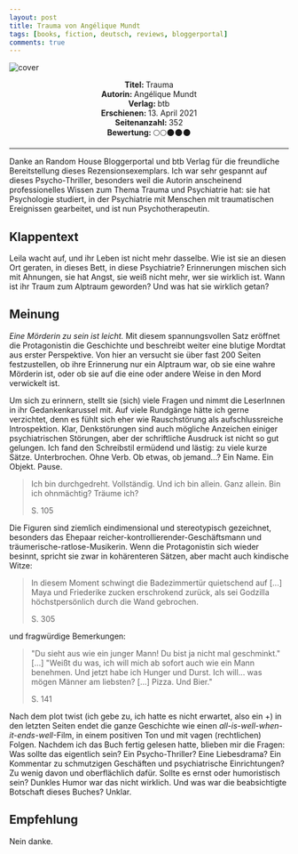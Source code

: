 ```yaml
---
layout: post
title: Trauma von Angélique Mundt
tags: [books, fiction, deutsch, reviews, bloggerportal]
comments: true
---
```


![cover](../assets/img/Trauma.jpg)

<div align="center"><strong>Titel: </strong>Trauma</div>
<div align="center"><strong>Autorin: </strong>Angélique Mundt</div>
<div align="center"><strong>Verlag: </strong>btb</div>
<div align="center"><strong>Erschienen: </strong>13. April 2021</div>
<div align="center"><strong>Seitenanzahl: </strong>352</div>
<div align="center"><strong>Bewertung: </strong> 🌕🌕🌑🌑🌑</div>

___

Danke an Random House Bloggerportal und btb Verlag für die freundliche Bereitstellung dieses Rezensionsexemplars. Ich war sehr gespannt auf dieses Psycho-Thriller, besonders weil die Autorin anscheinend professionelles Wissen zum Thema Trauma und Psychiatrie hat: sie hat Psychologie studiert, in der Psychiatrie mit Menschen mit traumatischen Ereignissen gearbeitet, und ist nun Psychotherapeutin.

## Klappentext
Leila wacht auf, und ihr Leben ist nicht mehr dasselbe. Wie ist sie an diesen Ort geraten, in dieses Bett, in diese Psychiatrie? Erinnerungen mischen sich mit Ahnungen, sie hat Angst, sie weiß nicht mehr, wer sie wirklich ist. Wann ist ihr Traum zum Alptraum geworden? Und was hat sie wirklich getan?

## Meinung
*Eine Mörderin zu sein ist leicht.* Mit diesem spannungsvollen Satz eröffnet die Protagonistin die Geschichte und beschreibt weiter eine blutige Mordtat aus erster Perspektive. Von hier an versucht sie über fast 200 Seiten festzustellen, ob ihre Erinnerung nur ein Alptraum war, ob sie eine wahre Mörderin ist, oder ob sie auf die eine oder andere Weise in den Mord verwickelt ist. 

Um sich zu erinnern, stellt sie (sich) viele Fragen und nimmt die LeserInnen in ihr Gedankenkarussel mit. Auf viele Rundgänge hätte ich gerne verzichtet, denn es fühlt sich eher wie Rauschstörung als aufschlussreiche Introspektion. Klar, Denkstörungen sind auch mögliche Anzeichen einiger psychiatrischen Störungen, aber der schriftliche Ausdruck ist nicht so gut gelungen. Ich fand den Schreibstil ermüdend und lästig: zu viele kurze Sätze. Unterbrochen. Ohne Verb. Ob etwas, ob jemand...? Ein Name. Ein Objekt. Pause. 

> Ich bin durchgedreht.
> Vollständig.
> Und ich bin allein.
> Ganz allein.
> Bin ich ohnmächtig?
> Träume ich?
>
> S. 105

Die Figuren sind ziemlich eindimensional und stereotypisch gezeichnet, besonders das Ehepaar reicher-kontrollierender-Geschäftsmann und träumerische-ratlose-Musikerin. Wenn die Protagonistin sich wieder besinnt, spricht sie zwar in kohärenteren Sätzen, aber macht auch kindische Witze:

> In diesem Moment schwingt  die Badezimmertür quietschend auf [...] Maya und Friederike zucken erschrokend zurück, als sei Godzilla höchstpersönlich durch die Wand gebrochen.
> 
> S. 305

und fragwürdige Bemerkungen:

> "Du sieht aus wie ein junger Mann! Du bist ja nicht mal geschminkt." [...]
> "Weißt du was, ich will mich ab sofort auch wie ein Mann benehmen. Und jetzt habe ich Hunger und Durst. Ich will... was mögen Männer am liebsten? [...] Pizza. Und Bier."
>
> S. 141

Nach dem plot twist (ich gebe zu, ich hatte es nicht erwartet, also ein +) in den letzten Seiten endet die ganze Geschichte wie einen *all-is-well-when-it-ends-well*-Film, in einem positiven Ton und mit vagen (rechtlichen) Folgen. Nachdem ich das Buch fertig gelesen hatte, blieben mir die Fragen: Was sollte das eigentlich sein? Ein Psycho-Thriller? Eine Liebesdrama? Ein Kommentar zu schmutzigen Geschäften und psychiatrische Einrichtungen? Zu wenig davon und oberflächlich dafür. Sollte es ernst oder humoristisch sein? Dunkles Humor war das nicht wirklich. Und was war die beabsichtigte Botschaft dieses Buches? Unklar.


## Empfehlung
Nein danke.